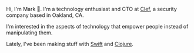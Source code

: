 Hi, I'm Mark :wave:. I'm a technology enthusiast and CTO at [Clef](https://getclef.com), a security company based in Oakland, CA. 

I'm interested in the aspects of technology that empower people instead of
manipulating them.

Lately, I've been making stuff with [Swift](https://swift.org/) and
[Clojure](http://clojure.org/).
